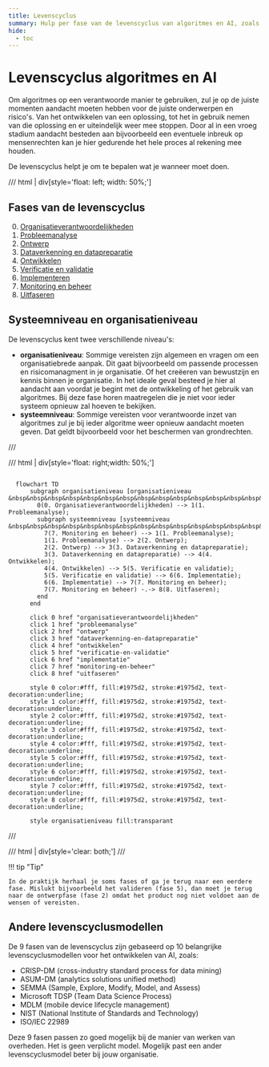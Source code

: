 ```yaml
---
title: Levenscyclus
summary: Hulp per fase van de levenscyclus van algoritmes en AI, zoals probleemanalyse, ontwerpen, ontwikkelen, implementeren en ermee stoppen.
hide:
  - toc
---
```


# Levenscyclus algoritmes en AI

Om algoritmes op een verantwoorde manier te gebruiken, zul je op de juiste momenten aandacht moeten hebben voor de juiste onderwerpen en risico's. 
Van het ontwikkelen van een oplossing, tot het in gebruik nemen van die oplossing en er uiteindelijk weer mee stoppen.
Door al in een vroeg stadium aandacht besteden aan bijvoorbeeld een eventuele inbreuk op mensenrechten kan je hier gedurende het hele proces al rekening mee houden. 

De levenscyclus helpt je om te bepalen wat je wanneer moet doen.


/// html | div[style='float: left; width: 50%;']

## Fases van de levenscyclus

<ol start="0">
  <li> <a href="organisatieverantwoordelijkheden/">Organisatieverantwoordelijkheden</a></li>
  <li> <a href="probleemanalyse/">Probleemanalyse</a></li>
  <li> <a href="ontwerp/">Ontwerp</a></li>
  <li> <a href="dataverkenning-en-datapreparatie/">Dataverkenning en datapreparatie</a></li>
  <li> <a href="ontwikkelen/">Ontwikkelen</a></li>
  <li> <a href="verificatie-en-validatie/">Verificatie en validatie</a></li>
  <li> <a href="implementatie/">Implementeren</a></li>
  <li> <a href="monitoring-en-beheer/">Monitoring en beheer</a></li>
  <li> <a href="uitfaseren/">Uitfaseren</a></li>
</ol>

## Systeemniveau en organisatieniveau
De levenscyclus kent twee verschillende niveau's: 

- **organisatieniveau**: Sommige vereisten zijn algemeen en vragen om een organisatiebrede aanpak. Dit gaat bijvoorbeeld om passende processen en risicomanagment in je organisatie. Of het creëeren van bewustzijn en kennis binnen je organisatie. In het ideale geval besteed je hier al aandacht aan voordat je begint met de ontwikkeling of het gebruik van algoritmes. Bij deze fase horen maatregelen die je niet voor ieder systeem opnieuw zal hoeven te bekijken.
- **systeemniveau**: Sommige vereisten voor verantwoorde inzet van algoritmes zul je bij ieder algoritme weer opnieuw aandacht moeten geven. Dat geldt bijvoorbeeld voor het beschermen van grondrechten. 

///

/// html | div[style='float: right;width: 50%;']

```mermaid

  flowchart TD
      subgraph organisatieniveau [organisatieniveau &nbsp&nbsp&nbsp&nbsp&nbsp&nbsp&nbsp&nbsp&nbsp&nbsp&nbsp&nbsp&nbsp&nbsp&nbsp&nbsp&nbsp&nbsp&nbsp&nbsp&nbsp&nbsp&nbsp&nbsp&nbsp&nbsp&nbsp&nbsp&nbsp&nbsp&nbsp&nbsp&nbsp&nbsp&nbsp&nbsp&nbsp&nbsp&nbsp&nbsp&nbsp&nbsp&nbsp&nbsp&nbsp&nbsp&nbsp&nbsp&nbsp&nbsp&nbsp&nbsp&nbsp&nbsp&nbsp&nbsp&nbsp&nbsp&nbsp&nbsp&nbsp&nbsp&nbsp&nbsp&nbsp&nbsp&nbsp&nbsp&nbsp&nbsp&nbsp&nbsp&nbsp&nbsp]
        0(0. Organisatieverantwoordelijkheden) --> 1(1. Probleemanalyse);
        subgraph systeemniveau [systeemniveau &nbsp&nbsp&nbsp&nbsp&nbsp&nbsp&nbsp&nbsp&nbsp&nbsp&nbsp&nbsp&nbsp&nbsp&nbsp&nbsp&nbsp&nbsp&nbsp&nbsp&nbsp&nbsp&nbsp&nbsp&nbsp&nbsp&nbsp&nbsp&nbsp&nbsp&nbsp&nbsp&nbsp&nbsp&nbsp&nbsp&nbsp&nbsp&nbsp&nbsp&nbsp&nbsp&nbsp&nbsp&nbsp&nbsp&nbsp&nbsp&nbsp&nbsp&nbsp&nbsp&nbsp&nbsp&nbsp&nbsp&nbsp&nbsp&nbsp&nbsp&nbsp&nbsp&nbsp&nbsp&nbsp&nbsp&nbsp&nbsp]
          7(7. Monitoring en beheer) --> 1(1. Probleemanalyse);
          1(1. Probleemanalyse) --> 2(2. Ontwerp);
          2(2. Ontwerp) --> 3(3. Dataverkenning en datapreparatie);
          3(3. Dataverkenning en datapreparatie) --> 4(4. Ontwikkelen);
          4(4. Ontwikkelen) --> 5(5. Verificatie en validatie);
          5(5. Verificatie en validatie) --> 6(6. Implementatie);
          6(6. Implementatie) --> 7(7. Monitoring en beheer);
          7(7. Monitoring en beheer) -.-> 8(8. Uitfaseren);
        end
      end

      click 0 href "organisatieverantwoordelijkheden"
      click 1 href "probleemanalyse"
      click 2 href "ontwerp"
      click 3 href "dataverkenning-en-datapreparatie"
      click 4 href "ontwikkelen"
      click 5 href "verificatie-en-validatie"
      click 6 href "implementatie"
      click 7 href "monitoring-en-beheer"
      click 8 href "uitfaseren"

      style 0 color:#fff, fill:#1975d2, stroke:#1975d2, text-decoration:underline;
      style 1 color:#fff, fill:#1975d2, stroke:#1975d2, text-decoration:underline;
      style 2 color:#fff, fill:#1975d2, stroke:#1975d2, text-decoration:underline;
      style 3 color:#fff, fill:#1975d2, stroke:#1975d2, text-decoration:underline;
      style 4 color:#fff, fill:#1975d2, stroke:#1975d2, text-decoration:underline;
      style 5 color:#fff, fill:#1975d2, stroke:#1975d2, text-decoration:underline;
      style 6 color:#fff, fill:#1975d2, stroke:#1975d2, text-decoration:underline;
      style 7 color:#fff, fill:#1975d2, stroke:#1975d2, text-decoration:underline;
      style 8 color:#fff, fill:#1975d2, stroke:#1975d2, text-decoration:underline;

      style organisatieniveau fill:transparant

```
///

/// html | div[style='clear: both;']
///

!!! tip "Tip"

    In de praktijk herhaal je soms fases of ga je terug naar een eerdere fase. Mislukt bijvoorbeeld het valideren (fase 5), dan moet je terug naar de ontwerpfase (fase 2) omdat het product nog niet voldoet aan de wensen of vereisten.

## Andere levenscyclusmodellen

De 9 fasen van de levenscyclus zijn gebaseerd op 10 belangrijke levenscyclusmodellen voor het ontwikkelen van AI, zoals:

- CRISP-DM (cross-industry standard process for data mining)
- ASUM-DM (analytics solutions unified method)
- SEMMA (Sample, Explore, Modify, Model, and Assess)
- Microsoft TDSP (Team Data Science Process)
- MDLM (mobile device lifecycle management)
- NIST (National Institute of Standards and Technology)
- ISO/IEC 22989

Deze 9 fasen passen zo goed mogelijk bij de manier van werken van overheden.
Het is geen verplicht model. Mogelijk past een ander levenscyclusmodel beter bij jouw organisatie.
